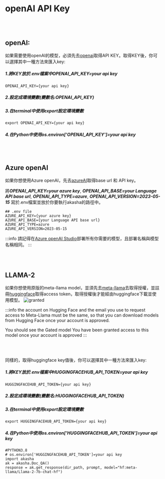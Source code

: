 # openAI API Key

</br>
</br>

## openAI:
如果需要使用openAI的模型，必須先去[openai](https://platform.openai.com/account/api-keys)取得API KEY。取得KEY後，你可以選擇其中一種方法來匯入key:

##### 1.將KEY放於.env檔案中OPENAI_API_KEY=your api key
```shell!
OPENAI_API_KEY={your api key}
```
##### 2.設定成環境變數(變數名:OPENAI_API_KEY)

##### 3.在terminal中使用export設定環境變數
```shell!
export OPENAI_API_KEY={your api key}
```
##### 4.在Python中使用os.environ['OPENAI_API_KEY']=your api key

</br>
</br>

## Azure openAI
如果你想使用Azure openAI，先去[azureAI](https://oai.azure.com/portal)取得base url 和 API key。

將***OPENAI_API_KEY=your azure key***, ***OPENAI_API_BASE=your Language API base url***, ***OPENAI_API_TYPE=azure***, ***OPENAI_API_VERSION=2023-05-15*** 寫於.env檔案並放於你要執行akasha的路徑中。
```shell!=
## .env file
AZURE_API_KEY={your azure key}
AZURE_API_BASE={your Language API base url}
AZURE_API_TYPE=azure
AZURE_API_VERSION=2023-05-15
```

:::info
請記得在[Azure openAI Studio](https://oai.azure.com/portal)部署所有你需要的模型，且部署名稱與模型名稱相同。
:::



</br>
</br>


## LLAMA-2
如果你想使用原版的meta-llama model，並須先去[meta-llama](https://ai.meta.com/resources/models-and-libraries/llama-downloads/)去取得授權，並註冊[huggingface](https://huggingface.co/login?next=%2Fsettings%2Ftokens)取得access token，取得授權後才能經由huggingface下載並使用模型。
![granted](https://hackmd.io/_uploads/H1LOb2ot6.png)

:::info
the account on Hugging Face and the email you use to request access to Meta-Llama must be the same, so that you can download models from Hugging Face once your account is approved.

You should see the Gated model You have been granted access to this model once your account is approved
:::


</br>
</br>


同樣的，取得huggingface key值後，你可以選擇其中一種方法來匯入key:
##### 1.將KEY放於.env檔案中HUGGINGFACEHUB_API_TOKEN=your api key
```shell!
HUGGINGFACEHUB_API_TOKEN={your api key}
```
##### 2.設定成環境變數(變數名:HUGGINGFACEHUB_API_TOKEN)

##### 3.在terminal中使用export設定環境變數
```shell!
export HUGGINGFACEHUB_API_TOKEN={your api key}
```
##### 4.在Python中使用os.environ['HUGGINGFACEHUB_API_TOKEN']=your api key

```python!=
#PYTHON3.8
# os.environ['HUGGINGFACEHUB_API_TOKEN']=your api key
import akasha
ak = akasha.Doc_QA()
response = ak.get_response(dir_path, prompt, model="hf:meta-llama/Llama-2-7b-chat-hf")
```